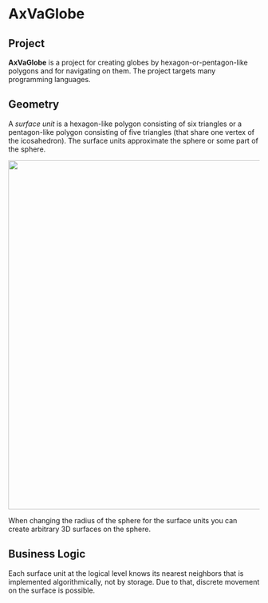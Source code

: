 # AxVaGlobe

## Project

**AxVaGlobe** is a project for creating globes by hexagon-or-pentagon-like polygons and for navigating on them. The project targets many programming languages.

## Geometrу

A *surface unit* is a hexagon-like polygon consisting of six triangles or a pentagon-like polygon consisting of five triangles (that share one vertex of the icosahedron). The surface units approximate the sphere or some part of the sphere. 

<img src="https://user-images.githubusercontent.com/85578981/127783633-d5dc5e1b-57e8-426b-ae48-cb57790e715e.png" data-canonical-src="https://user-images.githubusercontent.com/85578981/127783633-d5dc5e1b-57e8-426b-ae48-cb57790e715e.png" width="700"/>

When changing the radius of the sphere for the surface units you can create arbitrary 3D surfaces on the sphere. 

## Business Logic

Each surface unit at the logical level knows its nearest neighbors that is implemented algorithmically, not by storage. Due to that, discrete movement on the surface is possible.
